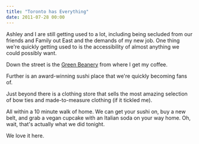 ```yaml
---
title: "Toronto has Everything"
date: 2011-07-28 00:00
---
```


<p>Ashley and I are still getting used to a lot, including being secluded from our friends and Family out East and the demands of my new job. One thing we're quickly getting used to is the accessibility of almost anything we could possibly want.</p>

<p>Down the street is the <a href="http://www.greenbeanery.ca/bean/" target="_blank">Green Beanery</a> from where I get my coffee.</p>

<p>Further is an award-winning sushi place that we're quickly becoming fans of.</p>

<p>Just beyond there is a clothing store that sells the most amazing selection of bow ties and made-to-measure clothing (if it tickled me).</p>

<p>All within a 10 minute walk of home. We can get your sushi on, buy a new belt, and grab a vegan cupcake with an Italian soda on your way home. Oh, wait, that's actually what we did tonight.</p>

<p>We love it here.</p>

<!-- more -->

